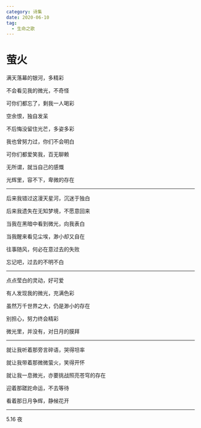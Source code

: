 ```yaml
---
category: 诗集
date: 2020-06-10
tag: 
  - 生命之歌
---
```



# 萤火


满天落幕的银河，多精彩

不会看见我的微光，不奇怪

可你们都忘了，剩我一人喝彩

空余恨，独自发呆

不后悔没留住光芒，多姿多彩

我也曾努力过，你们不会明白

可你们都爱笑我，百无聊赖

无所谓，就当自己的感慨

光辉里，容不下，卑微的存在

---

后来我错过这漫天星河，沉迷于独白

后来我遗失在无知梦境，不愿意回来

当我在黑暗中看到微光，向我表白

当我醒来看见尘埃，渺小却又自在

往事随风，何必在意过去的失败

忘记吧，过去的不明不白

---

点点莹白的灵动，好可爱

有人发现我的微光，充满色彩

虽然万千世界之大，仍是渺小的存在

别担心，努力终会精彩

微光里，并没有，对日月的膜拜

---

就让我听着那旁言碎语，哭得坦率

就让我带着那微微萤火，笑得开怀

就让我一息微光，亦要挑战照亮苍穹的存在

迎着那蹉跎命运，不去等待

看着那日月争辉，静候花开

---

5.16 夜